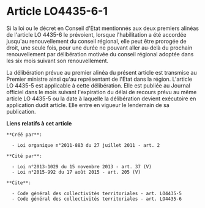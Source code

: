 # Article LO4435-6-1

Si la loi ou le décret en Conseil d'Etat mentionnés aux deux premiers alinéas de l'article LO 4435-6 le prévoient, lorsque
l'habilitation a été accordée jusqu'au renouvellement du conseil régional, elle peut être prorogée de droit, une seule fois,
pour une durée ne pouvant aller au-delà du prochain renouvellement par délibération motivée du conseil régional adoptée dans
les six mois suivant son renouvellement. 

La délibération prévue au premier alinéa du présent article est transmise au Premier ministre ainsi qu'au représentant de
l'Etat dans la région. L'article LO 4435-5 est applicable à cette délibération. Elle est publiée au Journal officiel dans le
mois suivant l'expiration du délai de recours prévu au même article LO 4435-5 ou la date à laquelle la délibération devient
exécutoire en application dudit article. Elle entre en vigueur le lendemain de sa publication.

**Liens relatifs à cet article**

	**Créé par**:

	  - Loi organique n°2011-883 du 27 juillet 2011 - art. 2

	**Cité par**:

	  - Loi n°2013-1029 du 15 novembre 2013 - art. 37 (V)
	  - Loi n°2015-992 du 17 août 2015 - art. 205 (V)

	**Cite**:

	  - Code général des collectivités territoriales - art. LO4435-5
	  - Code général des collectivités territoriales - art. LO4435-6
